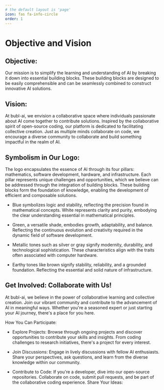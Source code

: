 ```yaml
---
# the default layout is 'page'
icon: fas fa-info-circle
order: 1
---
```


# Objective and Vision

## Objective:
Our mission is to simplify the learning and understanding of AI by breaking it down into essential building blocks. These building blocks are designed to be easily comprehensible and can be seamlessly combined to construct innovative AI solutions.

## Vision:
At bubl-ai, we envision a collaborative space where individuals passionate about AI come together to contribute solutions. Inspired by the collaborative spirit of open-source coding, our platform is dedicated to facilitating collective creation. Just as multiple minds collaborate on code, we encourage a diverse community to collaborate and build something impactful in the realm of AI.

## Symbolism in Our Logo:
The logo encapsulates the essence of AI through its four pillars: mathematics, software development, hardware, and infrastructure. Each pillar represents unique challenges and opportunities, which we believe can be addressed through the integration of building blocks. These building blocks form the foundation of knowledge, enabling the development of efficient and composable solutions.

- Blue symbolizes logic and stability, reflecting the precision found in mathematical concepts. White represents clarity and purity, embodying the clear understanding essential in mathematical principles.

- Green, a versatile shade, embodies growth, adaptability, and balance. Reflecting the continuous evolution and creativity required in the dynamic field of software development.

- Metallic tones such as silver or gray signify modernity, durability, and technological sophistication. These characteristics align with the traits often associated with computer hardware.

- Earthy tones like brown signify stability, reliability, and a grounded foundation. Reflecting the essential and solid nature of infrastructure.


## Get Involved: Collaborate with Us!

At bubl-ai, we believe in the power of collaborative learning and collective creation. Join our vibrant community and contribute to the advancement of AI in meaningful ways. Whether you're a seasoned expert or just starting your AI journey, there's a place for you here.

How You Can Participate:

- Explore Projects: Browse through ongoing projects and discover opportunities to contribute your skills and insights. From coding challenges to research initiatives, there's a project for every interest.

- Join Discussions: Engage in lively discussions with fellow AI enthusiasts. Share your perspectives, ask questions, and learn from the diverse knowledge within our community.

- Contribute to Code: If you're a developer, dive into our open-source repositories. Collaborate on code, submit pull requests, and be part of the collaborative coding experience.
Share Your Ideas:

